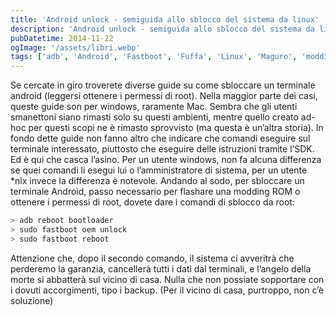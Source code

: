 ```yaml
---
title: 'Android unlock - semiguida allo sblocco del sistema da linux'
description: 'Android unlock - semiguida allo sblocco del sistema da linux'
pubDatetime: 2014-11-22
ogImage: '/assets/libri.webp'
tags: ['adb', 'Android', 'Fastboot', 'Fuffa', 'Linux', 'Maguro', 'modding', 'root', 'unlock']
---
```


Se cercate in giro troverete diverse guide su come sbloccare un terminale android (leggersi ottenere i permessi di root). Nella maggior parte dei casi, queste guide son per windows, raramente Mac.
Sembra che gli utenti smanettoni siano rimasti solo su questi ambienti, mentre quello creato ad-hoc per questi scopi ne è rimasto sprovvisto (ma questa è un’altra storia).
In fondo dette guide non fanno altro che indicare che comandi eseguire sul terminale interessato, piuttosto che eseguire delle istruzioni tramite l’SDK.
Ed è qui che casca l’asino. Per un utente windows, non fa alcuna differenza se quei comandi li esegui lui o l’amministratore di sistema, per un utente \*nix invece la differenza è notevole.
Andando al sodo, per sbloccare un terminale Android, passo necessario per flashare una modding ROM o ottenere i permessi di root, dovete dare i comandi di sblocco da root:
```sh
> adb reboot bootloader
> sudo fastboot oem unlock
> sudo fastboot reboot
```
Attenzione che, dopo il secondo comando, il sistema ci avveritrà che perderemo la garanzia, cancellerà tutti i dati dal terminali, e l’angelo della morte si abbatterà sul vicino di casa. Nulla che non possiate sopportare con i dovuti accorgimenti, tipo i backup. (Per il vicino di casa, purtroppo, non c’è soluzione)
